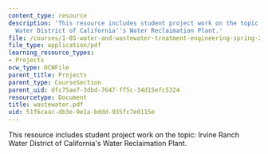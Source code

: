 ```yaml
---
content_type: resource
description: 'This resource includes student project work on the topic: Irvine Ranch
  Water District of California''s Water Reclaimation Plant.'
file: /courses/1-85-water-and-wastewater-treatment-engineering-spring-2006/51f6caacdb3e9e1abddd935fc7e0115e_wastewater.pdf
file_type: application/pdf
learning_resource_types:
- Projects
ocw_type: OCWFile
parent_title: Projects
parent_type: CourseSection
parent_uid: dfc75ae7-3dbd-7647-ff5c-34d15efc5324
resourcetype: Document
title: wastewater.pdf
uid: 51f6caac-db3e-9e1a-bddd-935fc7e0115e
---
```

This resource includes student project work on the topic: Irvine Ranch Water District of California's Water Reclaimation Plant.


